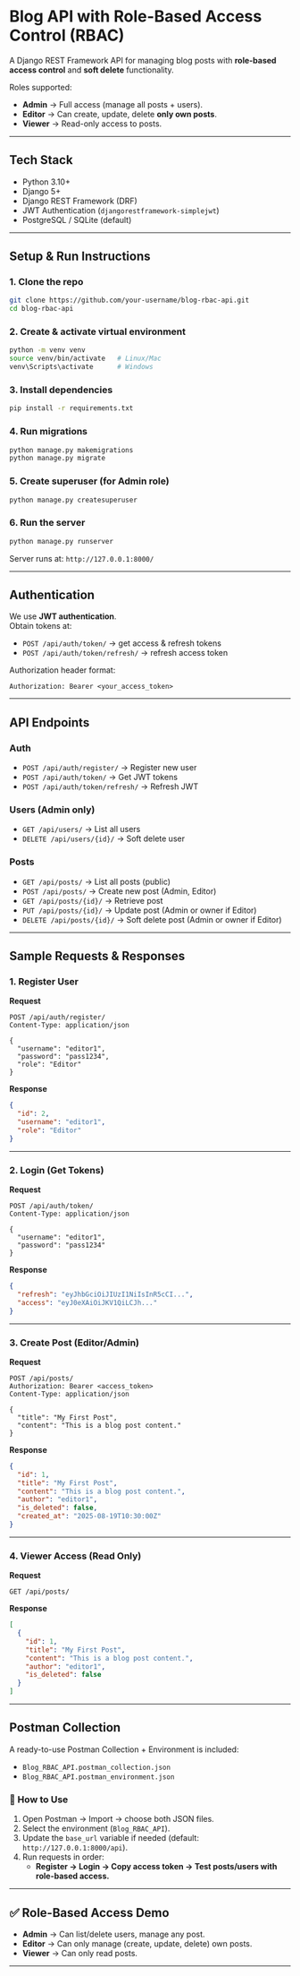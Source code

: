 # Blog API with Role-Based Access Control (RBAC)

A Django REST Framework API for managing blog posts with **role-based access control** and **soft delete** functionality.

Roles supported:
- **Admin** → Full access (manage all posts + users).
- **Editor** → Can create, update, delete **only own posts**.
- **Viewer** → Read-only access to posts.

---

##  Tech Stack
- Python 3.10+
- Django 5+
- Django REST Framework (DRF)
- JWT Authentication (`djangorestframework-simplejwt`)
- PostgreSQL / SQLite (default)

---

##  Setup & Run Instructions

### 1. Clone the repo
```bash
git clone https://github.com/your-username/blog-rbac-api.git
cd blog-rbac-api
```

### 2. Create & activate virtual environment
```bash
python -m venv venv
source venv/bin/activate   # Linux/Mac
venv\Scripts\activate      # Windows
```

### 3. Install dependencies
```bash
pip install -r requirements.txt
```

### 4. Run migrations
```bash
python manage.py makemigrations
python manage.py migrate
```

### 5. Create superuser (for Admin role)
```bash
python manage.py createsuperuser
```

### 6. Run the server
```bash
python manage.py runserver
```

Server runs at: `http://127.0.0.1:8000/`

---

##  Authentication
We use **JWT authentication**.  
Obtain tokens at:
- `POST /api/auth/token/` → get access & refresh tokens
- `POST /api/auth/token/refresh/` → refresh access token

Authorization header format:
```
Authorization: Bearer <your_access_token>
```

---

##  API Endpoints

### Auth
- `POST /api/auth/register/` → Register new user
- `POST /api/auth/token/` → Get JWT tokens
- `POST /api/auth/token/refresh/` → Refresh JWT

### Users (Admin only)
- `GET /api/users/` → List all users
- `DELETE /api/users/{id}/` → Soft delete user

### Posts
- `GET /api/posts/` → List all posts (public)
- `POST /api/posts/` → Create new post (Admin, Editor)
- `GET /api/posts/{id}/` → Retrieve post
- `PUT /api/posts/{id}/` → Update post (Admin or owner if Editor)
- `DELETE /api/posts/{id}/` → Soft delete post (Admin or owner if Editor)

---

##  Sample Requests & Responses

### 1. Register User
**Request**
```http
POST /api/auth/register/
Content-Type: application/json

{
  "username": "editor1",
  "password": "pass1234",
  "role": "Editor"
}
```

**Response**
```json
{
  "id": 2,
  "username": "editor1",
  "role": "Editor"
}
```

---

### 2. Login (Get Tokens)
**Request**
```http
POST /api/auth/token/
Content-Type: application/json

{
  "username": "editor1",
  "password": "pass1234"
}
```

**Response**
```json
{
  "refresh": "eyJhbGciOiJIUzI1NiIsInR5cCI...",
  "access": "eyJ0eXAiOiJKV1QiLCJh..."
}
```

---

### 3. Create Post (Editor/Admin)
**Request**
```http
POST /api/posts/
Authorization: Bearer <access_token>
Content-Type: application/json

{
  "title": "My First Post",
  "content": "This is a blog post content."
}
```

**Response**
```json
{
  "id": 1,
  "title": "My First Post",
  "content": "This is a blog post content.",
  "author": "editor1",
  "is_deleted": false,
  "created_at": "2025-08-19T10:30:00Z"
}
```

---

### 4. Viewer Access (Read Only)
**Request**
```http
GET /api/posts/
```

**Response**
```json
[
  {
    "id": 1,
    "title": "My First Post",
    "content": "This is a blog post content.",
    "author": "editor1",
    "is_deleted": false
  }
]
```

---

## Postman Collection

A ready-to-use Postman Collection + Environment is included:

- `Blog_RBAC_API.postman_collection.json`
- `Blog_RBAC_API.postman_environment.json`

### 🔹 How to Use
1. Open Postman → Import → choose both JSON files.
2. Select the environment (`Blog_RBAC_API`).
3. Update the `base_url` variable if needed (default: `http://127.0.0.1:8000/api`).
4. Run requests in order:
   - **Register → Login → Copy access token → Test posts/users with role-based access.**

---

## ✅ Role-Based Access Demo
- **Admin** → Can list/delete users, manage any post.
- **Editor** → Can only manage (create, update, delete) own posts.
- **Viewer** → Can only read posts.

---


